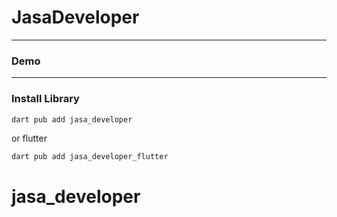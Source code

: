# JasaDeveloper


---

### Demo

---

### Install Library

```bash
dart pub add jasa_developer
```

or flutter

```bash
dart pub add jasa_developer_flutter
```
 # jasa_developer
